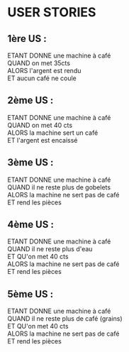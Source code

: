 
USER STORIES
===============

1ère US :
---------------	
ETANT DONNE une machine à café  
QUAND on met 35cts  
ALORS l'argent est rendu  
ET aucun café ne coule  

2ème US :
---------------	
ETANT DONNE une machine à café  
QUAND on met 40 cts  
ALORS la machine sert un café  
ET l'argent est encaissé

3ème US :
---------------	
ETANT DONNE une machine à café  
QUAND il ne reste plus de gobelets  
ALORS la machine ne sert pas de café  
ET rend les pièces  

4ème US : 
---------------	
ETANT DONNE une machine à café  
QUAND il ne reste plus d'eau  
ET QU'on met 40 cts  
ALORS la machine ne sert pas de café  
ET rend les pièces  

5ème US :
---------------	
ETANT DONNE une machine à café  
QUAND il ne reste plus de café (grains)  
ET QU'on met 40 cts  
ALORS la machine ne sert pas de café  
ET rend les pièces  
